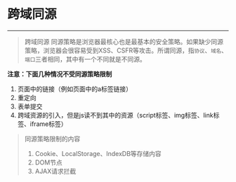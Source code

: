 # 跨域同源
---


> 跨域同源
> 同源策略是浏览器最核心也是最基本的安全策略。如果缺少同源策略，浏览器会很容易受到XSS、CSFR等攻击。所谓同源，指`协议`、`域名`、`端口`三者相同，其中有一个不同就是不同源。

**注意：下面几种情况不受同源策略限制**
1. 页面中的链接（例如页面中的a标签链接）
2. 重定向
3. 表单提交
4. 跨域资源的引入，但是js读不到其中的资源（script标签、img标签、link标签、iframe标签）

> 同源策略限制的内容
>1. Cookie、LocalStorage、IndexDB等存储内容
>2. DOM节点
>3. AJAX请求拦截

